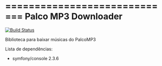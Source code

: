 =============================
Palco MP3 Downloader
=============================

[![Build Status](https://travis-ci.org/phpinheiros/pc3downloader.png?branch=master)](https://travis-ci.org/phpinheiros/pc3downloader)


Biblioteca para baixar músicas do PalcoMP3

Lista de dependências:
* symfony/console 2.3.6